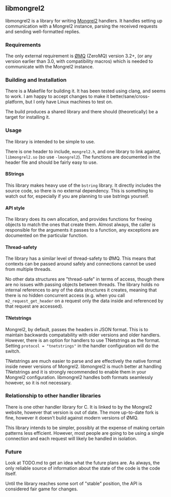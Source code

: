 ## libmongrel2

libmongrel2 is a library for writing [Mongrel2][m2] handlers.
It handles setting up communication with a Mongrel2 instance,
parsing the received requests and sending well-formatted replies.

### Requirements

The only external requirement is [ØMQ][zmq] (ZeroMQ) version 3.2+,
(or any version earlier than 3.0, with compatibility macros) which
is needed to communicate with the Mongrel2 instance.

### Building and Installation

There is a Makefile for building it. It has been tested using clang, and
seems to work. I am happy to accept changes to make it better/sane/cross-
platform, but I only have Linux machines to test on.

The build produces a shared library and there should (theoretically) be a
target for installing it.

### Usage

The library is intended to be simple to use.

There is one header to include, `mongrel2.h`, and one library to link against,
`libmongrel2.so` (so use `-lmongrel2`). The functions are documented in the
header file and should be fairly easy to use.

#### BStrings

This library makes heavy use of the `bstring` library. It directly includes the
source code, so there is no external dependency. This is something to watch out
for, especially if you are planning to use bstrings yourself.

#### API style

The library does its own allocation, and provides functions for freeing objects
to match the ones that create them. Almost always, the caller is responsible for
the arguments it passes to a function, any exceptions are documented on the
particular function.

#### Thread-safety

The library has a similar level of thread-safety to ØMQ. This means that contexts
can be passed around safely and connections cannot be used from multiple threads.

No other data structures are "thread-safe" in terms of access, though there are no
issues with passing objects between threads. The library holds no internal references
to any of the data structures it creates, meaning that there is no hidden concurrent
access (e.g. when you call `m2_request_get_header` on a request only the data inside
and referenced by that request are accessed).

#### TNetstrings

Mongrel2, by default, passes the headers in JSON format. This is to maintain backwards
compatability with older versions and older handlers. However, there is an option for
handlers to use TNetstrings as the format. Setting `protocol = "tnetstrings"` in the
handler configuration will do the switch.

TNetstrings are much easier to parse and are effectively the native format inside newer
versions of Mongrel2. libmongrel2 is much better at handling TNetstrings and it is
strongly recommended to enable them in your Mongrel2 configuration. libmongrel2 handles
both formats seamlessly however, so it is not necessary.

### Relationship to other handler libraries

There is one other handler library for C. It is linked to by the Mongrel2 website,
however that version is out of date. The more up-to-date fork is fine, however it doesn't
build against modern versions of ØMQ.

This library intends to be simpler, possibly at the expense of making certain patterns
less efficient. However, most people are going to be using a single connection and
each request will likely be handled in isolation.

### Future

Look at TODO.md to get an idea what the future plans are. As always, the only reliable
source of information about the state of the code is the code itself.

Until the library reaches some sort of "stable" position, the API is considered fair game
for changes.

[m2]:   http://www.mongrel2.org "Mongrel2"
[zmq]:  http://www.zeromq.org "ZeroMQ"
